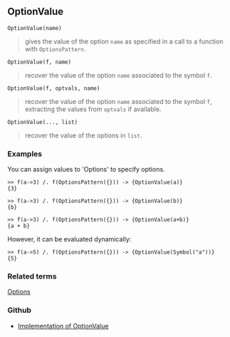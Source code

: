 ## OptionValue

```
OptionValue(name)
```

> gives the value of the option `name` as specified in a call to a function with `OptionsPattern`.

```
OptionValue(f, name)
```

> recover the value of the option `name` associated to the symbol `f`.

```
OptionValue(f, optvals, name)
```

> recover the value of the option `name` associated to the symbol `f`, extracting the values from `optvals` if available.

```
OptionValue(..., list)
```

> recover the value of the options in `list`.

### Examples

You can assign values to 'Options' to specify options.
    
```
>> f(a->3) /. f(OptionsPattern({})) -> {OptionValue(a)}
{3}

>> f(a->3) /. f(OptionsPattern({})) -> {OptionValue(b)}
{b}

>> f(a->3) /. f(OptionsPattern({})) -> {OptionValue(a+b)} 
{a + b}
```

However, it can be evaluated dynamically:

```
>> f(a->5) /. f(OptionsPattern({})) -> {OptionValue(Symbol("a"))}
{5}
```
     

### Related terms 
[Options](Options.md)
### Github
* [Implementation of OptionValue](https://github.com/axkr/symja_android_library/blob/master/symja_android_library/matheclipse-core/src/main/java/org/matheclipse/core/builtin/PatternMatching.java#L1199) 
